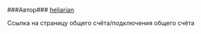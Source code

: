 ###Автор###
[heliarian](https://staff.yandex-team.ru/heliarian )

Ссылка на страницу общего счёта/подключения общего счёта
